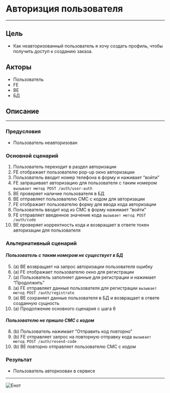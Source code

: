 # Авторизция пользователя 
---
## Цель 
* Как неавторизованный пользователь я хочу создать профиль, чтобы получить доступ к созданию заказа.
## Акторы
* Пользователь 
* FE 
* BE
* БД
## Описание
---
### Предусловия
* Пользователь неавторизован
### Основной сценарий
1. Пользователь переходит в раздел авторизации
2. FE отображает пользователю pop-up окно авторизации
3. Пользователь вводит номер телефона в форму и наживает “войти”
4. FE запрашивает авторизацию для пользователя с таким номером `вызывает метод POST /auth/user-auth`
5. BE проверяет наличие пользователя в БД
6. BE отправляет пользователю СМС с кодом для авторизации
7. FE отображает пользователю форму для ввода кода авторизации
8. Пользователь вводит код из СМС в форму нажимает ”войти”
9. FE отправляет введенное значение кода `вызывает метод POST /auth/code`
10. BE проверяет корректность кода и возвращает в ответе токен авторизации для пользователя
### Альтернативный сценарий
#### *Пользователь с таким номером не существует в БД*
5. (a) BE возвращает на запрос авторизации пользователя ошибку
6. (a) FE отображает пользователю окно для регистрации
7. (a) Пользователь заполняет данные для регистрации и нажимает “Продолжить”
8. (a) FE отправляет данные пользователя для регистрации `вызывает метод POST /auth/registrate`
9. (a) BE сохраняет данные пользователя в БД и возвращает в ответе созданную сущность
10. (a) Продолжение основного сценария с шага 6
#### *Пользователю не пришло СМС с кодом*
8. (b) Пользователь нажимает “Отправить код повторно”
9. (b) FE отправляет запрос на повторную отправку кода `вызывает метод POST /auth/resend-code`
10. (b) BE повторно отправляет пользователю СМС с кодом
### Результат
* Пользователь авторизован в сервисе
---
![Енот](https://tr.411answers.com/uploads/1b/1b6b68bd6751472edfed536e959401396f13719f.jpg "Енот")